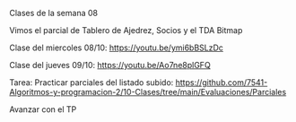 Clases de la semana 08

Vimos el parcial de Tablero de Ajedrez, Socios y el TDA Bitmap

Clase del miercoles 08/10: https://youtu.be/ymi6bBSLzDc

Clase del jueves 09/10: https://youtu.be/Ao7ne8plGFQ

Tarea:
Practicar parciales del listado subido: https://github.com/7541-Algoritmos-y-programacion-2/10-Clases/tree/main/Evaluaciones/Parciales

Avanzar con el TP
